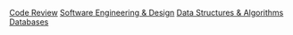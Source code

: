 [Code Review](ihza430.github.io/code_review.md)
[Software Engineering & Design](ihza430.github.io/software_design.md)
[Data Structures & Algorithms](ihza430.github.io/data_structures.md)
[Databases](ihza430.github.io/databases.md)
